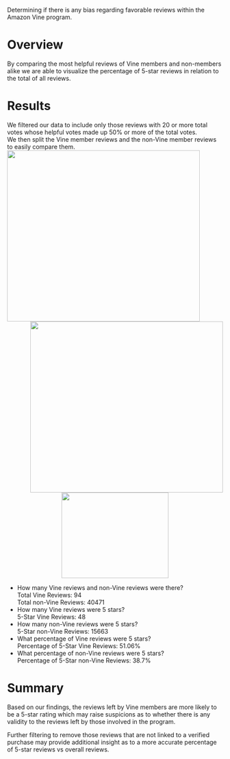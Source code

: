Determining if there is any bias regarding favorable reviews within the Amazon Vine program.

# Overview
By comparing the most helpful reviews of Vine members and non-members alike we are able to visualize the percentage of 5-star reviews in relation to the total of all reviews. 

# Results
We filtered our data to include only those reviews with 20 or more total votes whose helpful votes made up 50% or more of the total votes.<br> 
We then split the Vine member reviews and the non-Vine member reviews to easily compare them.<br>
<img align="left" width="450" height="400" src="https://user-images.githubusercontent.com/15967377/180658286-5a14ed6f-61c3-4a96-8569-b8508db110c8.PNG">
<img align="right" width="450" height="400" src="https://user-images.githubusercontent.com/15967377/180658296-4a50f1a5-04eb-4df2-8b3a-741d9e6c626c.PNG">
<p align="center">
<img width="250" height="200" src="https://user-images.githubusercontent.com/15967377/180658145-51aa10f0-0e04-45ce-a34a-f4848d67a94c.PNG">
</p>

- How many Vine reviews and non-Vine reviews were there?<br>
Total Vine Reviews: 94<br>
Total non-Vine Reviews: 40471<br>
- How many Vine reviews were 5 stars?<br>
5-Star Vine Reviews: 48<br>
-  How many non-Vine reviews were 5 stars?<br>
5-Star non-Vine Reviews: 15663<br>
- What percentage of Vine reviews were 5 stars?<br>
Percentage of 5-Star Vine Reviews: 51.06%<br>
- What percentage of non-Vine reviews were 5 stars?<br>
Percentage of 5-Star non-Vine Reviews: 38.7%<br>

# Summary
Based on our findings, the reviews left by Vine members are more likely to be a 5-star rating which may raise suspicions as to whether there is any validity to the reviews left by those involved in the program.

Further filtering to remove those reviews that are not linked to a verified purchase may provide additional insight as to a more accurate percentage of 5-star reviews vs overall reviews.
